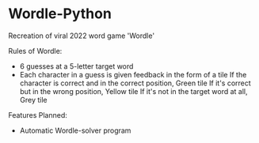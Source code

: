 # Wordle-Python
Recreation of viral 2022 word game 'Wordle'

Rules of Wordle:
- 6 guesses at a 5-letter target word
- Each character in a guess is given feedback in the form of a tile
    If the character is correct and in the correct position, Green tile
    If it's correct but in the wrong position, Yellow tile
    If it's not in the target word at all, Grey tile

Features Planned:
- Automatic Wordle-solver program